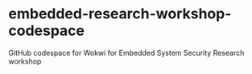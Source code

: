 # embedded-research-workshop-codespace
GitHub codespace for Wokwi for Embedded System Security Research workshop
